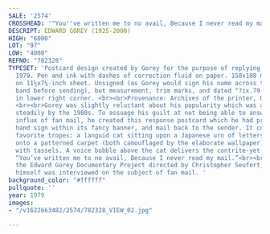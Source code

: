 ```yaml
---
SALE: '2574'
CROSSHEAD: '"You''ve written me to no avail, Because I never read my mail."'
DESCRIPT: EDWARD GOREY (1925-2000)
HIGH: "6000"
LOT: "97"
LOW: "4000"
REFNO: "782328"
TYPESET: 'Postcard design created by Gorey for the purpose of replying to fan mail,
  1979. Pen and ink with dashes of correction fluid on paper. 158x108 mm; 6¼x4¼ inches,
  on 11½x7¼-inch sheet. Unsigned (as Gorey would sign his name across the diagonal
  band before sending), but measurement, trim marks, and dated "?ix.79 - I.c.79" inked
  in lower right corner. <br><br>Provenance: Archives of the printer, Oliphant Press.
  <br><br>Gorey was slightly reluctant about his popularity which was already growing
  steadily by the 1980s. To assuage his guilt at not being able to answer the growing
  influx of fan mail, he created this response postcard which he had printed, would
  hand sign within its fancy banner, and mail back to the sender. It contained his
  favorite tropes: a languid cat sitting upon a Japanese urn of letters overflowing
  onto a patterned carpet (both camouflaged by the elaborate wallpaper), and drapery
  with tassels. A voice bubble above the cat delivers the contrite-yet-candid message:
  “You’ve written me to no avail, Because I never read my mail.”<br><br>As part of
  the Edward Gorey Documentary Project directed by Christopher Seufert, the artist
  himself was interviewed on the subject of fan mail. '
background_color: "#ffffff"
pullquote: ''
year: 1979
images:
- "/v1622663482/2574/782328_VIEW_02.jpg"

---
```

